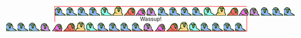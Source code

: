 <!--
**bentondecusin/bentondecusin** is a ✨ _special_ ✨ repository because its `README.md` (this file) appears on your GitHub profile.

Here are some ideas to get you started:

- 🔭 I’m currently working on ...
- 🌱 I’m currently learning ...
- 👯 I’m looking to collaborate on ...
- 🤔 I’m looking for help with ...
- 💬 Ask me about ...
- 📫 How to reach me: ...
- 😄 Pronouns: ...
- ⚡ Fun fact: ...
-->
<div style="border: 1px red solid">
  <div style="display:flex;
      flex-direction: row;
      justify-content: space-between;">
      <img src="./wave1parrot.gif">
      <img src="./wave2parrot.gif">
      <img src="./wave3parrot.gif">
      <img src="./wave4parrot.gif">
      <img src="./wave5parrot.gif">
      <img src="./wave6parrot.gif">
      <img src="./wave7parrot.gif">
      <img src="./wave8parrot.gif">
      <img src="./wave9parrot.gif">
      <img src="./wave1parrot.gif">
      <img src="./wave2parrot.gif">
      <img src="./wave3parrot.gif">
      <img src="./wave4parrot.gif">      
      <img src="./wave5parrot.gif">
      <img src="./wave6parrot.gif">
      <img src="./wave7parrot.gif">
      <img src="./wave8parrot.gif">
      <img src="./wave9parrot.gif">
      <img src="./wave1parrot.gif">
      <img src="./wave2parrot.gif">
      <img src="./wave3parrot.gif">
  </div>
  <div style="display:flex;
      flex-direction: row;
      justify-content: center;">
      <a>Wassup!</a>  
  </div>
    <div style="display:flex;
      flex-direction: row-reverse;
      justify-content: space-between;">
    <img src="./wave1parrot.gif">
    <img src="./wave2parrot.gif">
    <img src="./wave3parrot.gif">
    <img src="./wave4parrot.gif">
    <img src="./wave5parrot.gif">
    <img src="./wave6parrot.gif">
    <img src="./wave7parrot.gif">
    <img src="./wave8parrot.gif">
    <img src="./wave9parrot.gif">
    <img src="./wave1parrot.gif">
    <img src="./wave2parrot.gif">
    <img src="./wave3parrot.gif">
    <img src="./wave4parrot.gif">      
    <img src="./wave5parrot.gif">
    <img src="./wave6parrot.gif">
    <img src="./wave7parrot.gif">
    <img src="./wave8parrot.gif">
    <img src="./wave9parrot.gif">
    <img src="./wave1parrot.gif">
    <img src="./wave2parrot.gif">
    <img src="./wave3parrot.gif">
  </div>
  </div>
</div>
